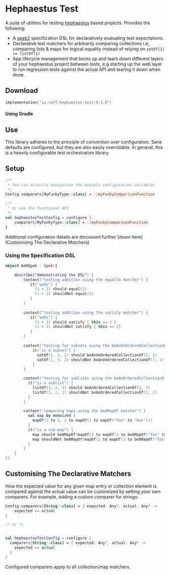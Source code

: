 # Hephaestus Test #

A suite of utilities for testing [hephaestus](https://github.com/tpasipanodya/hephaestus-test) based projects. 
Provides the following:
- A [spek2](https://www.spekframework.org/) specification DSL for declaratively evaluating test expectations.
- Declarative test matchers for arbitrarily comparing collections i.e, comparing lists & maps for logical equality 
  instead of relying on `setOf(1) == listOf(1)`
- App lifecycle management that boots up and tears down different layers of your hephaestus project between tests,
  e.g starting up the web layer to run regression tests against the actual API and tearing it down when done.

## Download

```kotlin
implementation("io.taff:hephaestus-test:0.1.0")
```
#### Using Gradle

## Use

This library adheres to the principle of convention over configuration. Sane defaults are configured, but they are 
also easily overridable. In general, this is a heavily configurable test orchestration library.

## Setup

```kotlin
/**
 * You can directly manipulate the mutable configuration variables
 */
Config.comparers[MyFunkyType::class] = ::myFunkyComparisonFunction

/**
 * Or use the functional API
 */
val hephaestusTestConfig = configure {
    comparers[MyFunkyType::class] = ::myFunkyComparisonFunction
}

```

Additional configuration details are discussed further [down here](Customising The Declarative Matchers)

### Using the Specification DSL 
```kotlin
object AddSpek : Spek({

    describe("demonstrating the DSL") {
        context("testing addition using the equalTo matcher") {
           it("adds") { 
             (1 + 1) should equal(2) 
             (1 + 2) shouldNot equal(2)
           }
        }
        
        context("testing addition using the satisfy matcher") {
           it("adds") { 
             (1 + 1) should satisfy { this == 2 }
             (1 + 2) shouldNot satisfy { this == 2}
           }
        }
        
        context("testing for subsets using the beAnUnOrderedCollectionOf matcher") {
            it("is a subset") { 
              setOf(1, 3, 2) should beAnUnOrderedCollectionOf(2, 1)
              setOf(1, 3, 2) shouldNot beAnUnOrderedCollectionOf(7, 1)
            }
        }

        context("testing for sublists using the beAnOrderedCollectionOf matcher") {
          it("is a sublist") { 
            listOf(1, 2, 3) should beAnOrderedCollectionOf(1, 2)
            listOf(3, 2, 1) shouldNot beAnOrderedCollectionOf(1, 2)
          }
        }

        context("comparing maps using the beAMapOf matcher") {
          val map by memoized {
            mapOf(1 to 2, 2 to mapOf(3 to mapOf("foo" to "bar")))
          }
          it("is a sub-map") {
            map should beAMapOf(mapOf(2 to mapOf(3 to beAMapOf("foo" to "bar"))))
            map shouldNot beAMapOf(mapOf(2 to mapOf(3 to beAMapOf("foo" to "lorem"))))
          }
        }
    }
})

```

## Customising The Declarative Matchers

How the expected value for any given map entry or collection element is compared against the actual 
value can be customized by setting your own comparers. For example, adding a custom 
comparer for strings:

```kotlin
Config.comparers[String::class] = { expected: Any?, actual: Any? ->
    expected == actual 
}

/* or */


val hephaestusTestConfig = configure {
  comparers[String::class] = { expected: Any?, actual: Any? ->
    expected == actual
  }
}
```

Configured comparers apply to all collection/map matchers.